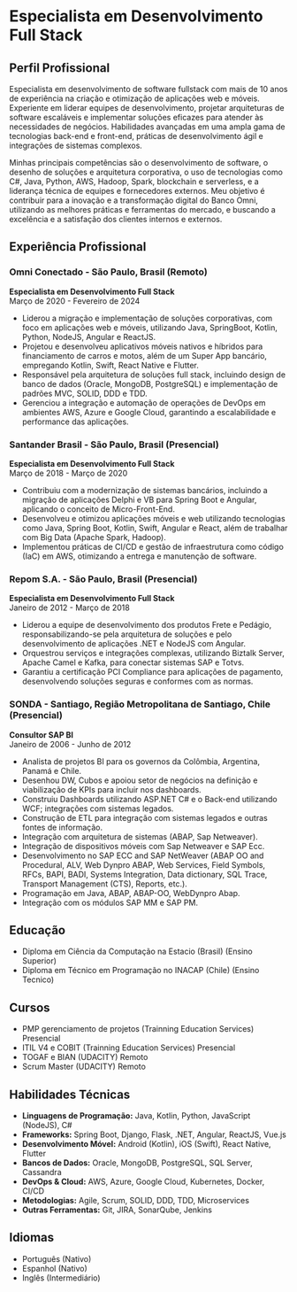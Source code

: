 # Especialista em Desenvolvimento Full Stack

## Perfil Profissional

Especialista em desenvolvimento de software fullstack com mais de 10 anos de experiência na criação e otimização de aplicações web e móveis. Experiente em liderar equipes de desenvolvimento, projetar arquiteturas de software escaláveis e implementar soluções eficazes para atender às necessidades de negócios. Habilidades avançadas em uma ampla gama de tecnologias back-end e front-end, práticas de desenvolvimento ágil e integrações de sistemas complexos.

Minhas principais competências são o desenvolvimento de software, o desenho de soluções e arquitetura corporativa, o uso de tecnologias como C#, Java, Python, AWS, Hadoop, Spark, blockchain e serverless, e a liderança técnica de equipes e fornecedores externos. Meu objetivo é contribuir para a inovação e a transformação digital do Banco Omni, utilizando as melhores práticas e ferramentas do mercado, e buscando a excelência e a satisfação dos clientes internos e externos.

## Experiência Profissional

### Omni Conectado - São Paulo, Brasil (Remoto)

**Especialista em Desenvolvimento Full Stack**  
Março de 2020 - Fevereiro de 2024
- Liderou a migração e implementação de soluções corporativas, com foco em aplicações web e móveis, utilizando Java, SpringBoot, Kotlin, Python, NodeJS, Angular e ReactJS.
- Projetou e desenvolveu aplicativos móveis nativos e híbridos para financiamento de carros e motos, além de um Super App bancário, empregando Kotlin, Swift, React Native e Flutter.
- Responsável pela arquitetura de soluções full stack, incluindo design de banco de dados (Oracle, MongoDB, PostgreSQL) e implementação de padrões MVC, SOLID, DDD e TDD.
- Gerenciou a integração e automação de operações de DevOps em ambientes AWS, Azure e Google Cloud, garantindo a escalabilidade e performance das aplicações.

### Santander Brasil - São Paulo, Brasil (Presencial)

**Especialista em Desenvolvimento Full Stack**  
Março de 2018 - Março de 2020
- Contribuiu com a modernização de sistemas bancários, incluindo a migração de aplicações Delphi e VB para Spring Boot e Angular, aplicando o conceito de Micro-Front-End.
- Desenvolveu e otimizou aplicações móveis e web utilizando tecnologias como Java, Spring Boot, Kotlin, Swift, Angular e React, além de trabalhar com Big Data (Apache Spark, Hadoop).
- Implementou práticas de CI/CD e gestão de infraestrutura como código (IaC) em AWS, otimizando a entrega e manutenção de software.

### Repom S.A. - São Paulo, Brasil (Presencial)

**Especialista em Desenvolvimento Full Stack**  
Janeiro de 2012 - Março de 2018
- Liderou a equipe de desenvolvimento dos produtos Frete e Pedágio, responsabilizando-se pela arquitetura de soluções e pelo desenvolvimento de aplicações .NET e NodeJS com Angular.
- Orquestrou serviços e integrações complexas, utilizando Biztalk Server, Apache Camel e Kafka, para conectar sistemas SAP e Totvs.
- Garantiu a certificação PCI Compliance para aplicações de pagamento, desenvolvendo soluções seguras e conformes com as normas.

### SONDA - Santiago, Região Metropolitana de Santiago, Chile (Presencial)

**Consultor SAP BI**  
Janeiro de 2006 - Junho de 2012
- Analista de projetos BI para os governos da Colômbia, Argentina, Panamá e Chile.
- Desenhou DW, Cubos e apoiou setor de negócios na definição e viabilização de KPIs para incluir nos dashboards.
- Construiu Dashboards utilizando ASP.NET C# e o Back-end utilizando WCF; integrações com sistemas legados.
- Construção de ETL para integração com sistemas legados e outras fontes de informação.
- Integração com arquitetura de sistemas (ABAP, Sap Netweaver).
- Integração de dispositivos móveis com Sap Netweaver e SAP Ecc.
- Desenvolvimento no SAP ECC and SAP NetWeaver (ABAP OO and Procedural, ALV, Web Dynpro ABAP, Web Services, Field Symbols, RFCs, BAPI, BADI, Systems Integration, Data dictionary, SQL Trace, Transport Management (CTS), Reports, etc.).
- Programação em Java, ABAP, ABAP-OO, WebDynpro Abap.
- Integração com os módulos SAP MM e SAP PM.

## Educação

- Diploma em Ciência da Computação na Estacio (Brasil) (Ensino Superior)
- Diploma em Técnico em Programação no INACAP (Chile) (Ensino Tecnico)

## Cursos
- PMP gerenciamento de projetos (Trainning Education Services) Presencial
- ITIL V4 e COBIT (Trainning Education Services) Presencial
- TOGAF e BIAN (UDACITY) Remoto
- Scrum Master (UDACITY) Remoto
  
## Habilidades Técnicas

- **Linguagens de Programação:** Java, Kotlin, Python, JavaScript (NodeJS), C#
- **Frameworks:** Spring Boot, Django, Flask, .NET, Angular, ReactJS, Vue.js
- **Desenvolvimento Móvel:** Android (Kotlin), iOS (Swift), React Native, Flutter
- **Bancos de Dados:** Oracle, MongoDB, PostgreSQL, SQL Server, Cassandra
- **DevOps & Cloud:** AWS, Azure, Google Cloud, Kubernetes, Docker, CI/CD
- **Metodologias:** Agile, Scrum, SOLID, DDD, TDD, Microservices
- **Outras Ferramentas:** Git, JIRA, SonarQube, Jenkins

## Idiomas

- Português (Nativo)
- Espanhol (Nativo)
- Inglês (Intermediário)
